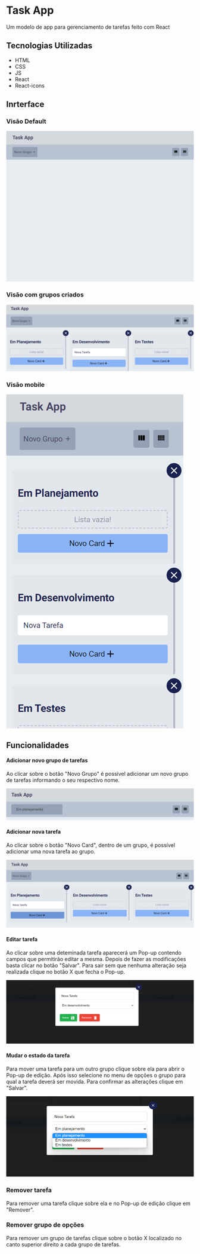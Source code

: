 # Task App
Um modelo de app para gerenciamento de tarefas feito com React

## Tecnologias Utilizadas
* HTML
* CSS
* JS
* React
* React-icons

## Inrterface

### Visão Default
![Visão Default](./public/images/interface-1.png)

### Visão com grupos criados
![Visão Default](./public/images/groups.png)


### Visão mobile
![Visão Default](./public/images/versao-mobile.png)


## Funcionalidades

#### Adicionar novo grupo de tarefas
Ao clicar sobre o botão "Novo Grupo" é possível adicionar um novo grupo de tarefas informando o seu respectivo nome.

![Adicionar novo grupo de tarefas](./public/images/add-group.png)


#### Adicionar nova tarefa
Ao clicar sobre o botão "Novo Card", dentro de um grupo, é possível adicionar uma nova tarefa ao grupo.

![Adicionar novo grupo de tarefas](./public/images/add-task.png)

#### Editar tarefa
Ao clicar sobre uma deteminada tarefa aparecerá um Pop-up contendo campos que permitirão editar a mesma. Depois de fazer as modificações basta clicar no botão "Salvar". Para sair sem que nenhuma alteração seja realizada clique no botão X que fecha o Pop-up.

![Adicionar novo grupo de tarefas](./public/images/ed-1.png)


#### Mudar o estado da tarefa
Para mover uma tarefa para um outro grupo clique sobre ela para abrir o Pop-up de edição. Após isso selecione no menu de opções o grupo para qual a tarefa deverá ser movida. Para confirmar as alterações clique em "Salvar".

![Adicionar novo grupo de tarefas](./public/images/ed-2.png)

### Remover tarefa
Para remover uma tarefa clique sobre ela e no Pop-up de edição clique em "Remover".

### Remover grupo de opções
Para  remover um grupo de tarefas clique sobre o botão X localizado no canto superior direito a cada grupo de tarefas.
